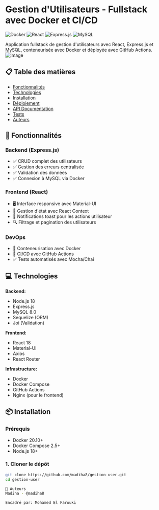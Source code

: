 
# Gestion d'Utilisateurs - Fullstack avec Docker et CI/CD

![Docker](https://img.shields.io/badge/Docker-2CA5E0?style=for-the-badge&logo=docker&logoColor=white)
![React](https://img.shields.io/badge/React-20232A?style=for-the-badge&logo=react&logoColor=61DAFB)
![Express.js](https://img.shields.io/badge/Express.js-404D59?style=for-the-badge)
![MySQL](https://img.shields.io/badge/MySQL-4479A1?style=for-the-badge&logo=mysql&logoColor=white)

Application fullstack de gestion d'utilisateurs avec React, Express.js et MySQL, conteneurisée avec Docker et déployée avec GitHub Actions.
![image](https://github.com/user-attachments/assets/ecac350b-7795-4ccd-9d80-2722509e9f46)


## 📋 Table des matières
- [Fonctionnalités](#-fonctionnalités)
- [Technologies](#-technologies)
- [Installation](#-installation)
- [Déploiement](#-déploiement)
- [API Documentation](#-api-documentation)
- [Tests](#-tests)
- [Auteurs](#-auteurs)

## 🚀 Fonctionnalités

### Backend (Express.js)
- ✅ CRUD complet des utilisateurs
- ✅ Gestion des erreurs centralisée
- ✅ Validation des données
- ✅ Connexion à MySQL via Docker

### Frontend (React)
- 🖥️ Interface responsive avec Material-UI
- 🔄 Gestion d'état avec React Context
- 📲 Notifications toast pour les actions utilisateur
- 🔍 Filtrage et pagination des utilisateurs

### DevOps
- 🐳 Conteneurisation avec Docker
- 🔄 CI/CD avec GitHub Actions
- ✅ Tests automatisés avec Mocha/Chai

## 💻 Technologies

**Backend:**
- Node.js 18
- Express.js
- MySQL 8.0
- Sequelize (ORM)
- Joi (Validation)

**Frontend:**
- React 18
- Material-UI
- Axios
- React Router

**Infrastructure:**
- Docker
- Docker Compose
- GitHub Actions
- Nginx (pour le frontend)

## 📦 Installation

### Prérequis
- Docker 20.10+
- Docker Compose 2.5+
- Node.js 18+

### 1. Cloner le dépôt
```bash
git clone https://github.com/madiha8/gestion-user.git
cd gestion-user

🤝 Auteurs
Madiha - @madiha8

Encadré par: Mohamed El Farouki
